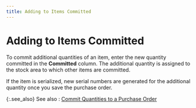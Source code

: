```yaml
---
title: Adding to Items Committed
---
```


# Adding to Items Committed


To commit additional quantities of an item, enter the new quantity committed  in the **Committed** column. The additional  quantity is assigned to the stock area to which other items are committed.


If the item is serialized, new serial numbers are generated for the  additional quantity once you save the purchase order.


{:.see_also}
See also
: [Commit  Quantities to a Purchase Order]({{site.pp_baseurl}}/purc-proc/pos/po-processes/cmt-items-po/committing_items_to_the_purchase_order.html)
